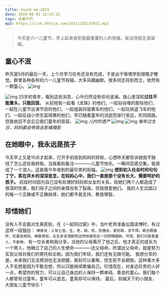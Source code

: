 ```yaml
---
title: touch-me-2019
date: 2019-06-01 22:55:21
tags: 永垂不朽
mp3: https://link.hhtjim.com/163/1355233932.mp3
---
```


> 今天是六一儿童节，早上起来收到我最重要的人的祝福，我当场就无语凝噎。

## 童心不泯

昨天是5月的最后一天，上个月学习任务还没有完成，于是出于惭愧学到很晚才睡觉。群里各种各样的六一儿童节祝福，大多风趣幽默。很多同志将到而立，依然有一颗童心。
![img](https://blog.colorful3.com/2019/06/01/2019%E6%9C%80%E6%84%9F%E5%8A%A8%E7%9A%84%E7%A5%9D%E7%A6%8F/WX20190601-105521.png)

![img](https://blog.colorful3.com/2019/06/01/2019%E6%9C%80%E6%84%9F%E5%8A%A8%E7%9A%84%E7%A5%9D%E7%A6%8F/WX20190601-105803.png)
25岁的青年，看到这些消息，心中已然没有任何波澜。我心里深知**过往不能重头，只能回首**。
从前陪我一起看《龙珠》的他们，一起钻谷堆的那些他们，一起在儿童节出演节目的他们，一起组装四驱赛车的他们，一起玩侠盗飞车的他们，一起征战小学生篮球赛的他们，早已随着童年的消逝而渐行渐远，形同陌路。但我依旧不会忘记我们童年的音容。
![img](https://blog.colorful3.com/2019/06/01/2019%E6%9C%80%E6%84%9F%E5%8A%A8%E7%9A%84%E7%A5%9D%E7%A6%8F/IMG_1517.JPG)
*儿时的遗产*
![img](https://blog.colorful3.com/2019/06/01/2019%E6%9C%80%E6%84%9F%E5%8A%A8%E7%9A%84%E7%A5%9D%E7%A6%8F/IMG_1520.JPG)
![img](https://blog.colorful3.com/2019/06/01/2019%E6%9C%80%E6%84%9F%E5%8A%A8%E7%9A%84%E7%A5%9D%E7%A6%8F/IMG_1518.JPG)
*每年过生日，妈妈都会带我去影楼摄影*

## 在她眼中，我永远是孩子

今天早上又是10点才起来，打开手机收到妈妈的转账，心想昨天都告诉她我不缺钱了怎么还给我转账。当我看到备注————儿童节快乐。一瞬间百感交集。我哭成了一个泪人。这是我今年收到的最珍贵的祝福。
![img](https://blog.colorful3.com/2019/06/01/2019%E6%9C%80%E6%84%9F%E5%8A%A8%E7%9A%84%E7%A5%9D%E7%A6%8F/WX20190601-115959.png)
**想到初入社会时的句句丁宁，客在异乡的深深思念，在妈妈心中，我们一直是那个没有长大、需要呵护的孩子。**
前段时间因为自己没有处理好妈妈和女友的关系，给她们两个人都造成了很深的伤害，我们母子之间的亲情也有了裂痕。但我很爱她们。
我的人生岔路口的每一个正确或不正确抉择，她们都予我支持，教我理智。

## 珍惜她们

没有人不会面对生离死别，在《一起同过窗》中，当叶老师准备出国读博时，有过这样一段独白：
`佛家说：人有七苦，生，老，病，死，怨憎会，爱别离，求不得。离合既循环，忧喜迭相攻。佛是想说，众生本该洒脱而淡然地接受这一切阴晴圆缺，可惜，我们只是普通人，不是佛。`
有一位长者和我分享，当他的父母离开了他之后，他才真正的成长为一个男人，他确立了自己的人生使命————达父母命。所谓达父母命，就是努力实现父母对我们的寄托和企盼。因为我们年轻，我们还有无限可能。
我想分享的是，未来我们无法预测也无法把握，离别可以重聚，但生死不会颠倒，这种事大多人不去想是因为不敢去想，所以只能继续欺骗自己。珍惜现在，对身边珍贵的人好一点，希望你的努力，可以让自己身边的人保持一颗单纯、善良的童心。我们每个人都曾有过童年。童年可以逝去，童真却可以保持。
最后，祝福天下的小朋友、大朋友儿童节快乐！
